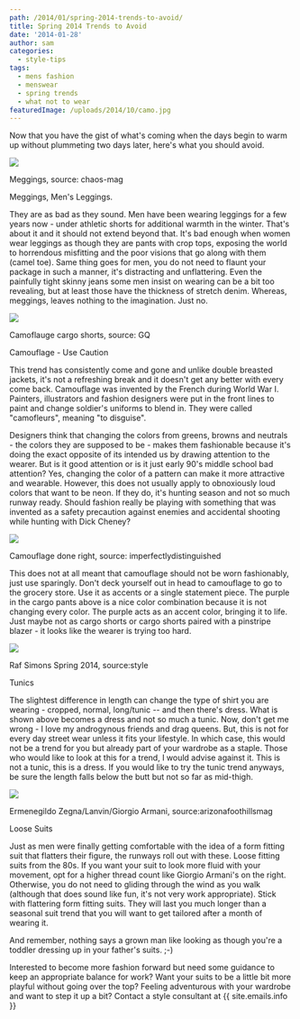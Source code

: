```yaml
---
path: /2014/01/spring-2014-trends-to-avoid/
title: Spring 2014 Trends to Avoid
date: '2014-01-28'
author: sam
categories:
  - style-tips
tags:
  - mens fashion
  - menswear
  - spring trends
  - what not to wear
featuredImage: /uploads/2014/10/camo.jpg
---
```

Now that you have the gist of what's coming when the days begin to warm up without plummeting two days later, here's what you should avoid.

[![](http://1.bp.blogspot.com/-mDQRTF-R14M/UufTc8P2spI/AAAAAAAABAk/LpZlXdGRba4/s1600/MEGGINGS,+source+-+chaos.png)](http://1.bp.blogspot.com/-mDQRTF-R14M/UufTc8P2spI/AAAAAAAABAk/LpZlXdGRba4/s1600/MEGGINGS,+source+-+chaos.png)

Meggings, source: chaos-mag

Meggings, Men's Leggings.

They are as bad as they sound. Men have been wearing leggings for a few years now - under athletic shorts for additional warmth in the winter. That's about it and it should not extend beyond that. It's bad enough when women wear leggings as though they are pants with crop tops, exposing the world to horrendous misfitting and the poor visions that go along with them (camel toe). Same thing goes for men, you do not need to flaunt your package in such a manner, it's distracting and unflattering. Even the painfully tight skinny jeans some men insist on wearing can be a bit too revealing, but at least those have the thickness of stretch denim. Whereas, meggings, leaves nothing to the imagination. Just no.

[![](http://4.bp.blogspot.com/-r9iPI1brYsQ/UufVNVQDiZI/AAAAAAAABAs/BspW9FQwDYs/s1600/bad+camoflauge+-+source,+gq.jpg)](http://4.bp.blogspot.com/-r9iPI1brYsQ/UufVNVQDiZI/AAAAAAAABAs/BspW9FQwDYs/s1600/bad+camoflauge+-+source,+gq.jpg)

Camoflauge cargo shorts, source: GQ

Camouflage - Use Caution

This trend has consistently come and gone and unlike double breasted jackets, it's not a refreshing break and it doesn't get any better with every come back. Camouflage was invented by the French during World War I. Painters, illustrators and fashion designers were put in the front lines to paint and change soldier's uniforms to blend in. They were called "camofleurs", meaning "to disguise".

Designers think that changing the colors from greens, browns and neutrals - the colors they are supposed to be - makes them fashionable because it's doing the exact opposite of its intended us by drawing attention to the wearer. But is it good attention or is it just early 90's middle school bad attention? Yes, changing the color of a pattern can make it more attractive and wearable. However, this does not usually apply to obnoxiously loud colors that want to be neon. If they do, it's hunting season and not so much runway ready. Should fashion really be playing with something that was invented as a safety precaution against enemies and accidental shooting while hunting with Dick Cheney?

[![](http://2.bp.blogspot.com/-x7ijScBSHQ0/UufXDOHrhaI/AAAAAAAABA0/YSmEtQ3EP6w/s1600/camoflauge,+source-imperfectinglydistinguished.jpg)](http://2.bp.blogspot.com/-x7ijScBSHQ0/UufXDOHrhaI/AAAAAAAABA0/YSmEtQ3EP6w/s1600/camoflauge,+source-imperfectinglydistinguished.jpg)

Camouflage done right, source: imperfectlydistinguished

This does not at all meant that camouflage should not be worn fashionably, just use sparingly. Don't deck yourself out in head to camouflage to go to the grocery store. Use it as accents or a single statement piece. The purple in the cargo pants above is a nice color combination because it is not changing every color. The purple acts as an accent color, bringing it to life. Just maybe not as cargo shorts or cargo shorts paired with a pinstripe blazer - it looks like the wearer is trying too hard.

[![](http://1.bp.blogspot.com/-Rvs6rlo1AcU/Uufau7mAUnI/AAAAAAAABA8/LBQU1VctDR4/s1600/tunics,+raf+simons.jpg)](http://1.bp.blogspot.com/-Rvs6rlo1AcU/Uufau7mAUnI/AAAAAAAABA8/LBQU1VctDR4/s1600/tunics,+raf+simons.jpg)

Raf Simons Spring 2014, source:style

Tunics

The slightest difference in length can change the type of shirt you are wearing - cropped, normal, long/tunic -- and then there's dress. What is shown above becomes a dress and not so much a tunic. Now, don't get me wrong - I love my androgynous friends and drag queens. But, this is not for every day street wear unless it fits your lifestyle. In which case, this would not be a trend for you but already part of your wardrobe as a staple. Those who would like to look at this for a trend, I would advise against it. This is not a tunic, this is a dress. If you would like to try the tunic trend anyways, be sure the length falls below the butt but not so far as mid-thigh.

[![](http://4.bp.blogspot.com/-BJDCuKQxg5M/Uuffa9uZfcI/AAAAAAAABBE/vM6BqjUCLUc/s1600/loose+suits,+source+-+arizonafoothilsmag.png)](http://4.bp.blogspot.com/-BJDCuKQxg5M/Uuffa9uZfcI/AAAAAAAABBE/vM6BqjUCLUc/s1600/loose+suits,+source+-+arizonafoothilsmag.png)

Ermenegildo Zegna/Lanvin/Giorgio Armani, source:arizonafoothillsmag

Loose Suits

Just as men were finally getting comfortable with the idea of a form fitting suit that flatters their figure, the runways roll out with these. Loose fitting suits from the 80s. If you want your suit to look more fluid with your movement, opt for a higher thread count like Giorgio Armani's on the right. Otherwise, you do not need to gliding through the wind as you walk (although that does sound like fun, it's not very work appropriate). Stick with flattering form fitting suits. They will last you much longer than a seasonal suit trend that you will want to get tailored after a month of wearing it.

And remember, nothing says a grown man like looking as though you're a toddler dressing up in your father's suits. ;-)

Interested to become more fashion forward but need some guidance to keep an appropriate balance for work? Want your suits to be a little bit more playful without going over the top? Feeling adventurous with your wardrobe and want to step it up a bit? Contact a style consultant at {{ site.emails.info }}